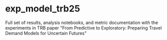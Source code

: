 # exp_model_trb25
Full set of results, analysis notebooks, and metric documentation with the experiments in TRB paper "From Predictive to Exploratory: Preparing Travel Demand Models for Uncertain Futures"
